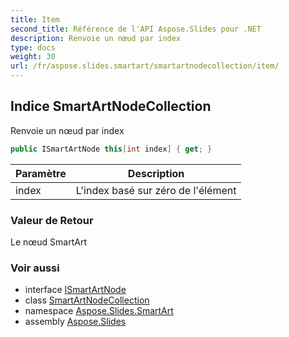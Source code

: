 ```yaml
---
title: Item
second_title: Référence de l'API Aspose.Slides pour .NET
description: Renvoie un nœud par index
type: docs
weight: 30
url: /fr/aspose.slides.smartart/smartartnodecollection/item/
---
```


## Indice SmartArtNodeCollection

Renvoie un nœud par index

```csharp
public ISmartArtNode this[int index] { get; }
```

| Paramètre | Description |
| --- | --- |
| index | L'index basé sur zéro de l'élément |

### Valeur de Retour

Le nœud SmartArt

### Voir aussi

* interface [ISmartArtNode](../../ismartartnode)
* class [SmartArtNodeCollection](../../smartartnodecollection)
* namespace [Aspose.Slides.SmartArt](../../smartartnodecollection)
* assembly [Aspose.Slides](../../../)

<!-- NE PAS MODIFIER : généré par xmldocmd pour Aspose.Slides.dll -->